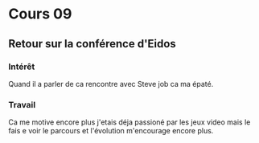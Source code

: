 # Cours 09 
## Retour sur la conférence d'Eidos

### Intérêt
Quand il a parler de ca rencontre avec Steve job ca ma épaté.

### Travail
Ca me motive encore plus j'etais déja passioné par les jeux video mais le fais e voir le parcours et l'évolution m'encourage encore plus.
